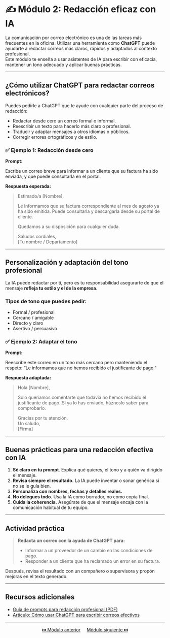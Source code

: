 # ✍️ Módulo 2: Redacción eficaz con IA

La comunicación por correo electrónico es una de las tareas más frecuentes en la oficina. Utilizar una herramienta como **ChatGPT** puede ayudarte a redactar correos más claros, rápidos y adaptados al contexto profesional.  
Este módulo te enseña a usar asistentes de IA para escribir con eficacia, mantener un tono adecuado y aplicar buenas prácticas.

---

## ¿Cómo utilizar ChatGPT para redactar correos electrónicos?

Puedes pedirle a ChatGPT que te ayude con cualquier parte del proceso de redacción:

- Redactar desde cero un correo formal o informal.
- Reescribir un texto para hacerlo más claro o profesional.
- Traducir y adaptar mensajes a otros idiomas o públicos.
- Corregir errores ortográficos y de estilo.

### ✅ Ejemplo 1: Redacción desde cero

**Prompt:**

Escribe un correo breve para informar a un cliente que su factura ha sido enviada, y que puede consultarla en el portal.

**Respuesta esperada:**
> Estimado/a [Nombre],  
>  
> Le informamos que su factura correspondiente al mes de agosto ya ha sido emitida. Puede consultarla y descargarla desde su portal de cliente.  
>  
> Quedamos a su disposición para cualquier duda.  
>  
> Saludos cordiales,  
> [Tu nombre / Departamento]

---

## Personalización y adaptación del tono profesional

La IA puede redactar por ti, pero es tu responsabilidad asegurarte de que el mensaje **refleja tu estilo y el de la empresa**.

### Tipos de tono que puedes pedir:
- Formal / profesional
- Cercano / amigable
- Directo y claro
- Asertivo / persuasivo

### ✅ Ejemplo 2: Adaptar el tono

**Prompt:**

Reescribe este correo en un tono más cercano pero manteniendo el respeto:
“Le informamos que no hemos recibido el justificante de pago.”

**Respuesta adaptada:**
> Hola [Nombre],  
>  
> Solo queríamos comentarte que todavía no hemos recibido el justificante de pago. Si ya lo has enviado, háznoslo saber para comprobarlo.  
>  
> Gracias por tu atención.  
> Un saludo,  
> [Firma]

---

## Buenas prácticas para una redacción efectiva con IA

1. **Sé claro en tu prompt**. Explica qué quieres, el tono y a quién va dirigido el mensaje.
2. **Revisa siempre el resultado.** La IA puede inventar o sonar genérica si no se le guía bien.
3. **Personaliza con nombres, fechas y detalles reales.**
4. **No delegues todo.** Usa la IA como borrador, no como copia final.
5. **Cuida la coherencia.** Asegúrate de que el mensaje encaja con la comunicación habitual de tu equipo.

---

## Actividad práctica

> **Redacta un correo con la ayuda de ChatGPT para:**  
> - Informar a un proveedor de un cambio en las condiciones de pago.  
> - Responder a un cliente que ha reclamado un error en su factura.

Después, revisa el resultado con un compañero o supervisora y propón mejoras en el texto generado.

---

## Recursos adicionales

- [Guía de prompts para redacción profesional (PDF)](/oficina_basico/stuff/prompts_redaccion.pdf)
- [Artículo: Cómo usar ChatGPT para escribir correos efectivos](https://openai.com/blog/chatgpt-email-writing)

---

<p align="center">
  <a href="https://hugocnl11.github.io/Formacion-interna-Navima/oficina_basico/modulo_1.html">⏮️ Módulo anterior</a> &nbsp;&nbsp;&nbsp;
  <a href="https://hugocnl11.github.io/Formacion-interna-Navima/oficina_basico/modulo_3.html">Módulo siguiente ⏭️</a>
</p>
